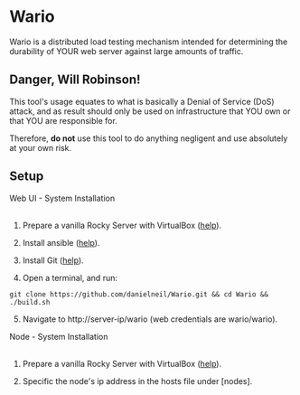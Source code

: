 # Wario

Wario is a distributed load testing mechanism intended for determining the durability of YOUR web server against large amounts of traffic.  


## Danger, Will Robinson!  

This tool's usage equates to what is basically a Denial of Service (DoS) attack, and as result should only be used on infrastructure that YOU own or that YOU are responsible for.  

Therefore, **do not** use this tool to do anything negligent and use absolutely at your own risk.

## Setup

<summary>Web UI - System Installation</summary>
<br>
  
1. Prepare a vanilla Rocky Server with VirtualBox ([help](https://kifarunix.com/install-rocky-linux-8-on-virtualbox/)).

2. Install ansible ([help](https://www.how2shout.com/linux/how-to-install-ansible-on-rocky-linux-8-or-almalinux/)).

3. Install Git ([help](https://tastethelinux.com/2021/08/06/how-to-install-git-on-rocky-linux-8-ec2-aws/)).

4. Open a terminal, and run:
```
git clone https://github.com/danielneil/Wario.git && cd Wario && ./build.sh
```
5. Navigate to http://server-ip/wario (web credentials are wario/wario).

<summary>Node - System Installation</summary>
<br>
  
1. Prepare a vanilla Rocky Server with VirtualBox ([help](https://kifarunix.com/install-rocky-linux-8-on-virtualbox/)).

2. Specific the node's ip address in the hosts file under [nodes].
